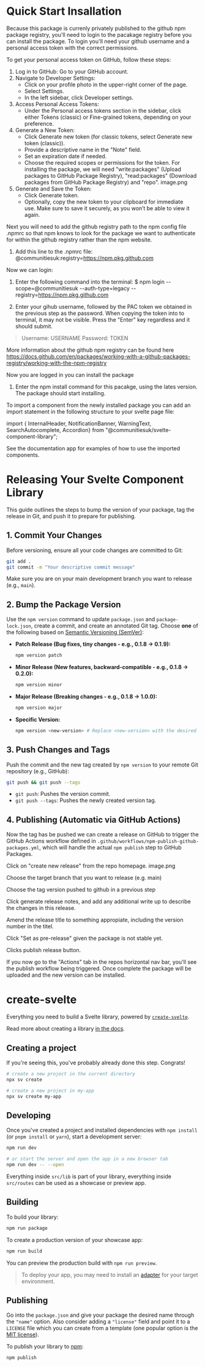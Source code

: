# Quick Start Insallation

Because this package is currenly privately published to the github npm package registry, you'll need to login to the pacakage registry before you can install the package. To login you'll need your github username and a personal access token with the correct permissions.

To get your personal access token on GitHub, follow these steps:
1. Log in to GitHub: Go to your GitHub account.
2. Navigate to Developer Settings:
    * Click on your profile photo in the upper-right corner of the page.
    * Select Settings.
    * In the left sidebar, click Developer settings.
3. Access Personal Access Tokens:
    * Under the Personal access tokens section in the sidebar, click either Tokens (classic) or Fine-grained tokens, depending on your preference.
4. Generate a New Token:
    * Click Generate new token (for classic tokens, select Generate new token (classic)).
    * Provide a descriptive name in the "Note" field.
    * Set an expiration date if needed.
    * Choose the required scopes or permissions for the token. For installing the package, we will need "write:packages" (Upload packages to GitHub Package Registry), "read:packages" (Download packages from GitHub Package Registry) and "repo".
    image.png
5. Generate and Save the Token:
    * Click Generate token.
    * Optionally, copy the new token to your clipboard for immediate use. Make sure to save it securely, as you won’t be able to view it again.

Next you will need to add the github registry path to the npm config file .npmrc so that npm knows to look for the package we want to authenticate for within the github registry rather than the npm website.

1. Add this line to the .npmrc file: @communitiesuk:registry=https://npm.pkg.github.com

Now we can login:

1. Enter the following command into the terminal: $ npm login --scope=@communitiesuk --auth-type=legacy --registry=https://npm.pkg.github.com

2. Enter your gihub username, followed by the PAC token we obtained in the previous step as the password. When copying the token into to terminal, it may not be visible. Press the "Enter" key regardless and it should submit.

> Username: USERNAME
> Password: TOKEN

More information about the github npm registry can be found here https://docs.github.com/en/packages/working-with-a-github-packages-registry/working-with-the-npm-registry

Now you are logged in you can install the package

1. Enter the npm install command for this pacakge, using the lates version. The package should start installing.

To import a component from the newly installed package you can add an import statement in the following structure to your svelte page file:

import { InternalHeader, NotificationBanner, WarningText, SearchAutocomplete, Accordion} from "@communitiesuk/svelte-component-library";

See the documentation app for examples of how to use the imported components.

# Releasing Your Svelte Component Library

This guide outlines the steps to bump the version of your package, tag the release in Git, and push it to prepare for publishing.

## 1. Commit Your Changes

Before versioning, ensure all your code changes are committed to Git:

```bash
git add .
git commit -m "Your descriptive commit message"
```

Make sure you are on your main development branch you want to release (e.g., `main`).

## 2. Bump the Package Version

Use the `npm version` command to update `package.json` and `package-lock.json`, create a commit, and create an annotated Git tag. Choose **one** of the following based on [Semantic Versioning (SemVer)](https://semver.org/):

*   **Patch Release (Bug fixes, tiny changes - e.g., 0.1.8 -> 0.1.9):**
    ```bash
    npm version patch
    ```
*   **Minor Release (New features, backward-compatible - e.g., 0.1.8 -> 0.2.0):**
    ```bash
    npm version minor
    ```
*   **Major Release (Breaking changes - e.g., 0.1.8 -> 1.0.0):**
    ```bash
    npm version major
    ```
*   **Specific Version:**
    ```bash
    npm version <new-version> # Replace <new-version> with the desired version, e.g., 1.2.3
    ```

## 3. Push Changes and Tags

Push the commit and the new tag created by `npm version` to your remote Git repository (e.g., GitHub):

```bash
git push && git push --tags
```

*   `git push`: Pushes the version commit.
*   `git push --tags`: Pushes the newly created version tag.

## 4. Publishing (Automatic via GitHub Actions)

Now the tag has be pushed we can create a release on GitHub to trigger the GitHub Actions workflow defined in `.github/workflows/npm-publish-github-packages.yml`, which will handle the actual `npm publish` step to GitHub Packages.

Click on "create new release" from the repo homepage.
image.png

Choose the target branch that you want to release (e.g. main)

Choose the tag version pushed to github in a previous step

Click generate release notes, and add any additional write up to describe the changes in this release.

Amend the release title to something appropiate, including the version number in the titel.

Click "Set as pre-release" given the package is not stable yet.

Clicks publish release button.

If you now go to the "Actions" tab in the repos horizontal nav bar, you'll see the publish workflow being triggered. Once complete the package will be uploaded and the new version can be installed.

# create-svelte

Everything you need to build a Svelte library, powered by [`create-svelte`](https://github.com/sveltejs/kit/tree/main/packages/create-svelte).

Read more about creating a library [in the docs](https://svelte.dev/docs/kit/packaging).

## Creating a project

If you're seeing this, you've probably already done this step. Congrats!

```bash
# create a new project in the current directory
npx sv create

# create a new project in my-app
npx sv create my-app
```

## Developing

Once you've created a project and installed dependencies with `npm install` (or `pnpm install` or `yarn`), start a development server:

```bash
npm run dev

# or start the server and open the app in a new browser tab
npm run dev -- --open
```

Everything inside `src/lib` is part of your library, everything inside `src/routes` can be used as a showcase or preview app.

## Building

To build your library:

```bash
npm run package
```

To create a production version of your showcase app:

```bash
npm run build
```

You can preview the production build with `npm run preview`.

> To deploy your app, you may need to install an [adapter](https://svelte.dev/docs/kit/adapters) for your target environment.

## Publishing

Go into the `package.json` and give your package the desired name through the `"name"` option. Also consider adding a `"license"` field and point it to a `LICENSE` file which you can create from a template (one popular option is the [MIT license](https://opensource.org/license/mit/)).

To publish your library to [npm](https://www.npmjs.com):

```bash
npm publish
```
